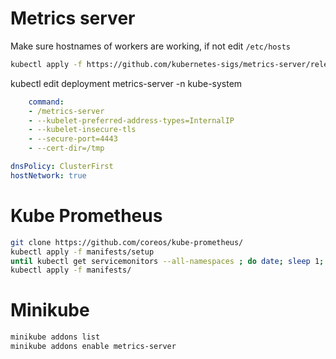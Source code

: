 # Metrics server

Make sure hostnames of workers are working, if not edit `/etc/hosts`

```sh
kubectl apply -f https://github.com/kubernetes-sigs/metrics-server/releases/latest/download/components.yaml
```

kubectl edit deployment metrics-server -n kube-system

```yml
    command:
    - /metrics-server 
    - --kubelet-preferred-address-types=InternalIP
    - --kubelet-insecure-tls
    - --secure-port=4443
    - --cert-dir=/tmp

dnsPolicy: ClusterFirst
hostNetwork: true
```

# Kube Prometheus

```sh
git clone https://github.com/coreos/kube-prometheus/
kubectl apply -f manifests/setup
until kubectl get servicemonitors --all-namespaces ; do date; sleep 1; echo ""; done
kubectl apply -f manifests/
```

# Minikube

```sh
minikube addons list
minikube addons enable metrics-server
```


